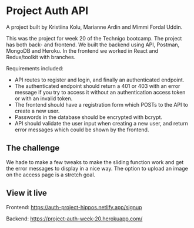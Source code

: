 # Project Auth API

A project built by Kristiina Kolu, Marianne Ardin and Mimmi Fordal Uddin.

This was the project for week 20 of the Technigo bootcamp.
The project has both back- and frontend.
We built the backend using API, Postman, MongoDB and Heroku. In the frontend we worked in React and Redux/toolkit with branches.

Requirements included:

- API routes to register and login, and finally an authenticated endpoint.
- The authenticated endpoint should return a 401 or 403 with an error message if you try to access it without an authentication access token or with an invalid token.
- The frontend should have a registration form which POSTs to the API to create a new user.
- Passwords in the database should be encrypted with bcrypt.
- API should validate the user input when creating a new user, and return error messages which could be shown by the frontend.

## The challenge

We hade to make a few tweaks to make the sliding function work and get the error messages to display in a nice way.
The option to upload an image on the access page is a stretch goal.

## View it live

Frontend:
https://auth-project-hippos.netlify.app/signup

Backend:
https://project-auth-week-20.herokuapp.com/
